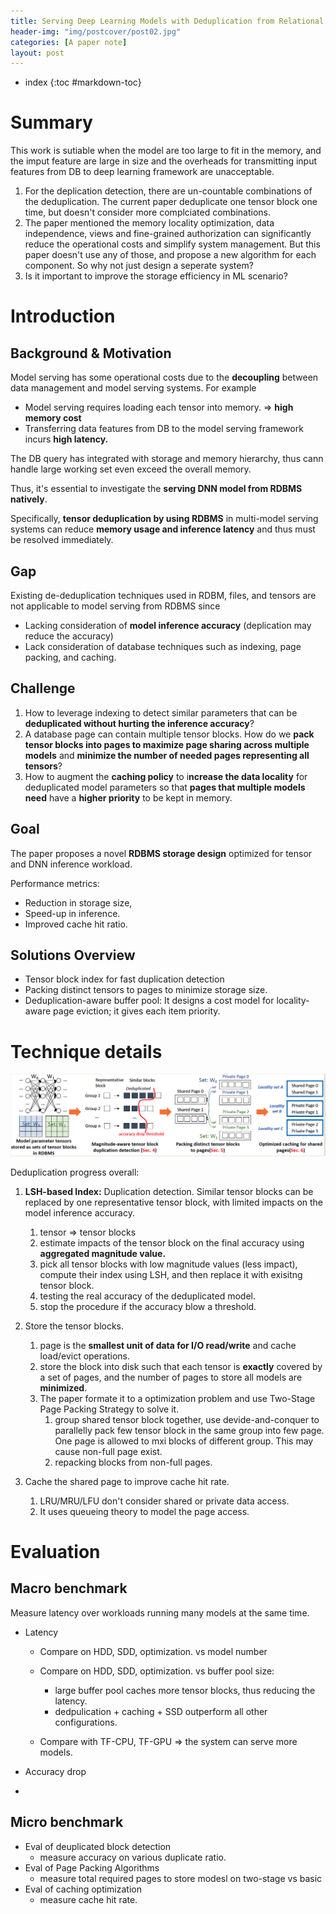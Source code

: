 ```yaml
---
title: Serving Deep Learning Models with Deduplication from Relational Databases
header-img: "img/postcover/post02.jpg"
categories: [A paper note]
layout: post
---
```

- index
{:toc #markdown-toc}

# Summary
This work is sutiable when the model are too large to fit in the memory, and the imput feature are large in size and the overheads for transmitting input features from DB to deep learning framework are unacceptable.

1. For the deplication detection, there are un-countable combinations of the deduplication. The current paper deduplicate one tensor block one time, but doesn't consider more complciated combinations.
1. The paper mentioned the memory locality optimization, data independence, views and fine-grained authorization can significantly reduce the operational costs and simplify system management. But this paper doesn't use any of those, and propose a new algorithm for each component. So why not just design a seperate system?
1. Is it important to improve the storage efficiency in ML scenario?

# Introduction
## Background & Motivation
Model serving has some operational costs due to the **decoupling** between data management and model serving systems. For example

- Model serving requires loading each tensor into memory. => **high memory cost**
- Transferring data features from DB to the model serving framework incurs **high latency.** 

The DB query has integrated with storage and memory hierarchy, thus cann handle large working set even exceed the overall memory.

Thus, it's essential to investigate the **serving DNN model from RDBMS natively**.

Specifically, **tensor deduplication by using RDBMS** in multi-model serving systems can reduce **memory usage and inference latency** and thus must be resolved immediately. 

## Gap

Existing de-deduplication techniques used in RDBM, files, and tensors are not applicable to model serving from RDBMS since

- Lacking consideration of **model inference accuracy** (deplication may reduce the accuracy)
- Lack consideration of database techniques such as indexing, page packing, and caching.

## Challenge

1. How to leverage indexing to detect similar parameters that can be **deduplicated without hurting the inference accuracy**?
2. A database page can contain multiple tensor blocks. How do we **pack tensor blocks into pages to maximize page sharing across multiple models** and **minimize the number of needed pages representing all tensors**?
3. How to augment the **caching policy** to i**ncrease the data locality** for deduplicated model parameters so that **pages that multiple models need** have a **higher priority** to be kept in memory.

## Goal

The paper proposes a novel **RDBMS storage design** optimized for tensor and DNN inference workload.

Performance metrics:
- Reduction in storage size, 
- Speed-up in inference.
- Improved cache hit ratio. 

## Solutions Overview

- Tensor block index for fast duplication detection
- Packing distinct tensors to pages to minimize storage size.
- Deduplication-aware buffer pool: It designs a cost model for locality-aware page eviction; it gives each item priority.

# Technique details

![image-20230223153110065](../../img/a_img_store/image-20230223153110065.png)

Deduplication progress overall:

1. **LSH-based Index:** Duplication detection.
   Similar tensor blocks can be replaced by one representative tensor block, with limited impacts on the model inference accuracy.
   1. tensor => tensor blocks
   2. estimate impacts of the tensor block on the final accuracy using **aggregated magnitude value.**
   3. pick all tensor blocks with low magnitude values (less impact), compute their index using LSH, and then replace it with exisitng tensor block.
   4. testing the real accuracy of the deduplicated model.
   5. stop the procedure if the accuracy blow a threshold.
2. Store the tensor blocks.
   1. page is the **smallest unit of data for I/O read/write** and cache load/evict operations.
   2. store the block into disk such that each tensor is **exactly** covered by a set of pages, and the number of pages to store all models are **minimized**.
   3. The paper formate it to a optimization problem and use Two-Stage Page Packing Strategy to solve it.
      1. group shared tensor block together, use devide-and-conquer to parallelly pack few tensor block in the same group into few page. One page is allowed to mxi blocks of different group. This may cause non-full page exist.
      2. repacking blocks from non-full pages.

3. Cache the shared page to improve cache hit rate.
   1. LRU/MRU/LFU don't consider shared or private data access.
   2. It uses queueing theory to model the page access.

# Evaluation

## Macro benchmark

Measure latency over workloads running many models at the same time.

- Latency 
  - Compare on HDD, SDD, optimization. vs model number
  - Compare on HDD, SDD, optimization. vs buffer pool size: 
    - large buffer pool caches more tensor blocks, thus reducing the latency.		
    - dedpulication + caching + SSD outperform all other configurations.

  - Compare with TF-CPU, TF-GPU => the system can serve more models.

- Accuracy drop
- 

## Micro benchmark

- Eval of deuplicated block detection
  - measure accuracy on various duplicate ratio.
- Eval  of Page Packing Algorithms
  - measure total required pages to store modesl on two-stage vs basic 
- Eval of caching optimization
  - measure cache hit rate.
